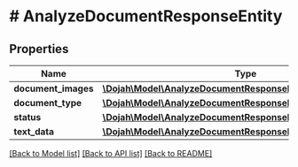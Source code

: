 # # AnalyzeDocumentResponseEntity

## Properties

Name | Type | Description | Notes
------------ | ------------- | ------------- | -------------
**document_images** | [**\Dojah\Model\AnalyzeDocumentResponseEntityDocumentImages**](AnalyzeDocumentResponseEntityDocumentImages.md) |  | [optional]
**document_type** | [**\Dojah\Model\AnalyzeDocumentResponseEntityDocumentType**](AnalyzeDocumentResponseEntityDocumentType.md) |  | [optional]
**status** | [**\Dojah\Model\AnalyzeDocumentResponseEntityStatus**](AnalyzeDocumentResponseEntityStatus.md) |  | [optional]
**text_data** | [**\Dojah\Model\AnalyzeDocumentResponseEntityTextDataInner[]**](AnalyzeDocumentResponseEntityTextDataInner.md) |  | [optional]

[[Back to Model list]](../../README.md#models) [[Back to API list]](../../README.md#endpoints) [[Back to README]](../../README.md)
